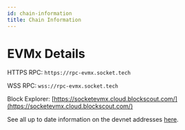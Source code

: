 ```yaml
---
id: chain-information
title: Chain Information
---
```


# EVMx Details

HTTPS RPC: `https://rpc-evmx.socket.tech`

WSS RPC: `wss://rpc-evmx.socket.tech`

Block Explorer: [https://socketevmx.cloud.blockscout.com/](https://socketevmx.cloud.blockscout.com/)

See all up to date information on the devnet addresses [here](https://github.com/SocketDotTech/socket-protocol/blob/master/deployments/dev_addresses.json).
